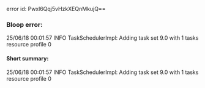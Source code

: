 error id: Pwxl6Qqj5vHzkXEQnMkujQ==
### Bloop error:

25/06/18 00:01:57 INFO TaskSchedulerImpl: Adding task set 9.0 with 1 tasks resource profile 0
#### Short summary: 

25/06/18 00:01:57 INFO TaskSchedulerImpl: Adding task set 9.0 with 1 tasks resource profile 0
